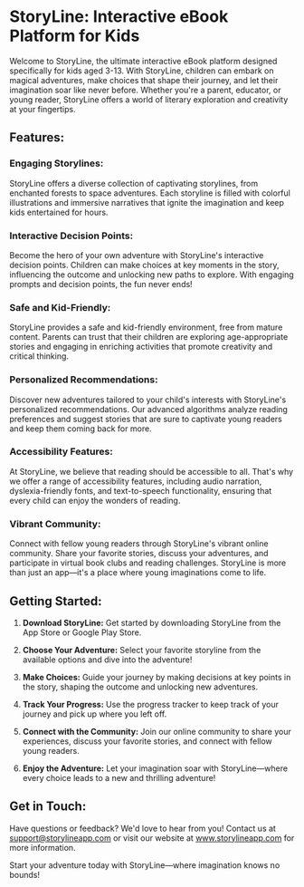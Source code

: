 # StoryLine: Interactive eBook Platform for Kids

Welcome to StoryLine, the ultimate interactive eBook platform designed specifically for kids aged 3-13. With StoryLine, children can embark on magical adventures, make choices that shape their journey, and let their imagination soar like never before. Whether you're a parent, educator, or young reader, StoryLine offers a world of literary exploration and creativity at your fingertips.

## Features:

### Engaging Storylines:
StoryLine offers a diverse collection of captivating storylines, from enchanted forests to space adventures. Each storyline is filled with colorful illustrations and immersive narratives that ignite the imagination and keep kids entertained for hours.

### Interactive Decision Points:
Become the hero of your own adventure with StoryLine's interactive decision points. Children can make choices at key moments in the story, influencing the outcome and unlocking new paths to explore. With engaging prompts and decision points, the fun never ends!

### Safe and Kid-Friendly:
StoryLine provides a safe and kid-friendly environment, free from mature content. Parents can trust that their children are exploring age-appropriate stories and engaging in enriching activities that promote creativity and critical thinking.

### Personalized Recommendations:
Discover new adventures tailored to your child's interests with StoryLine's personalized recommendations. Our advanced algorithms analyze reading preferences and suggest stories that are sure to captivate young readers and keep them coming back for more.

### Accessibility Features:
At StoryLine, we believe that reading should be accessible to all. That's why we offer a range of accessibility features, including audio narration, dyslexia-friendly fonts, and text-to-speech functionality, ensuring that every child can enjoy the wonders of reading.

### Vibrant Community:
Connect with fellow young readers through StoryLine's vibrant online community. Share your favorite stories, discuss your adventures, and participate in virtual book clubs and reading challenges. StoryLine is more than just an app—it's a place where young imaginations come to life.

## Getting Started:

1. **Download StoryLine:** Get started by downloading StoryLine from the App Store or Google Play Store.
   
2. **Choose Your Adventure:** Select your favorite storyline from the available options and dive into the adventure!

3. **Make Choices:** Guide your journey by making decisions at key points in the story, shaping the outcome and unlocking new adventures.

4. **Track Your Progress:** Use the progress tracker to keep track of your journey and pick up where you left off.

5. **Connect with the Community:** Join our online community to share your experiences, discuss your favorite stories, and connect with fellow young readers.

6. **Enjoy the Adventure:** Let your imagination soar with StoryLine—where every choice leads to a new and thrilling adventure!

## Get in Touch:

Have questions or feedback? We'd love to hear from you! Contact us at support@storylineapp.com or visit our website at www.storylineapp.com for more information.

Start your adventure today with StoryLine—where imagination knows no bounds!
